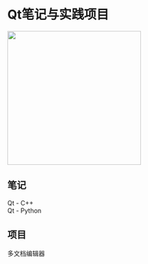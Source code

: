 # Qt笔记与实践项目

<img src = "https://gss1.bdstatic.com/-vo3dSag_xI4khGkpoWK1HF6hhy/baike/c0%3Dbaike180%2C5%2C5%2C180%2C60/sign=18afb81745166d222c7a1dc6274a6292/d439b6003af33a87a4043fc6c05c10385243b584.jpg" width = "300" height = "300" />


## 笔记

Qt - C++  
Qt - Python

## 项目

多文档编辑器
